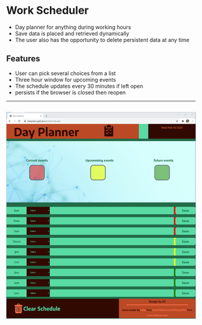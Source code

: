 # Work Scheduler
* Day planner for anything during working hours
* Save data is placed and retrieved dynamically
* The user also has the opportunity to delete persistent data at any time
## Features
* User can pick several choices from a list
* Three hour window for upcoming events
* The schedule updates every 30 minutes if left open
* persists if the browser is closed then reopen
---
![Day Schedule](./assets/images/dayplanner.png)
---
